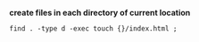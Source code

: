 **create files in each directory of current location**

<code>find . -type d -exec touch {}/index.html \;</code>
